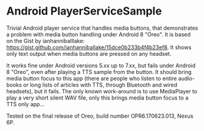 # Android PlayerServiceSample
Trivial Android player service that handles media buttons, that demonstrates a problem with
 media button handling under Android 8 "Oreo". It is based on the Gist by ianhanniballlake:
https://gist.github.com/ianhanniballake/15dce0b233b4f4b23ef8. It shows only text output when
media buttons are pressed on any headset.

It works fine under Android versions 5.xx up to 7.xx, but fails under Android 8 "Oreo", even
after playing a TTS sample from the button. It should bring media button focus to this app
(there are people who listen to entire audio-books or long lists of articles with TTS, through
Bluetooth and wired headsets), but it fails. The only known work-around is to use MediaPlayer
to play a very short silent WAV file, only this brings media button focus to a TTS only app...

Tested on the final release of Oreo, build number OPR6.170623.013, Nexus 6P. 
